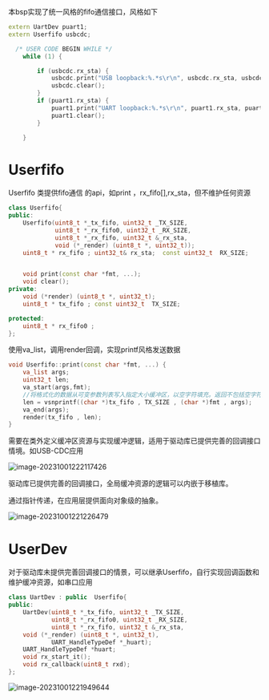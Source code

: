 本bsp实现了统一风格的fifo通信接口，风格如下

~~~cpp
extern UartDev puart1;
extern Userfifo usbcdc;

  /* USER CODE BEGIN WHILE */
    while (1) {

        if (usbcdc.rx_sta) {
            usbcdc.print("USB loopback:%.*s\r\n", usbcdc.rx_sta, usbcdc.rx_fifo);
            usbcdc.clear();
        }
        if (puart1.rx_sta) {
            puart1.print("UART loopback:%.*s\r\n", puart1.rx_sta, puart1.rx_fifo);
            puart1.clear();
        }

    }
~~~

# Userfifo

Userfifo 类提供fifo通信 的api，如print ，rx_fifo[],rx_sta，但不维护任何资源

~~~cpp
class Userfifo{
public:
    Userfifo(uint8_t *_tx_fifo, uint32_t _TX_SIZE,
             uint8_t *_rx_fifo0, uint32_t _RX_SIZE,
             uint8_t *_rx_fifo, uint32_t &_rx_sta,
             void (*_render) (uint8_t *, uint32_t));
    uint8_t * rx_fifo ; uint32_t& rx_sta;  const uint32_t  RX_SIZE;


    void print(const char *fmt, ...);
    void clear();
private:
    void (*render) (uint8_t *, uint32_t);
    uint8_t * tx_fifo ; const uint32_t  TX_SIZE;

protected:
    uint8_t * rx_fifo0 ;
};
~~~

使用va_list，调用render回调，实现printf风格发送数据

~~~cpp
void Userfifo::print(const char *fmt, ...) {
    va_list args;
    uint32_t len;
    va_start(args,fmt);
    //将格式化的数据从可变参数列表写入指定大小缓冲区，以空字符填充。返回不包括空字符的写入字符数。
    len = vsnprintf((char *)tx_fifo , TX_SIZE , (char *)fmt , args);
    va_end(args);
    render(tx_fifo , len);
}
~~~

需要在类外定义缓冲区资源与实现缓冲逻辑，适用于驱动库已提供完善的回调接口情境。如USB-CDC应用

![image-20231001222117426](https://gitee.com/Ea_Chan/chan-imgs/raw/master/imgs/202310012221459.png)

驱动库已提供完善的回调接口，全局缓冲资源的逻辑可以内嵌于移植库。

通过指针传递，在应用层提供面向对象级的抽象。

![image-20231001221226479](https://gitee.com/Ea_Chan/chan-imgs/raw/master/imgs/202310012212532.png)

# UserDev

对于驱动库未提供完善回调接口的情景，可以继承Userfifo，自行实现回调函数和维护缓冲资源，如串口应用

~~~cpp
class UartDev : public  Userfifo{
public:
    UartDev(uint8_t *_tx_fifo, uint32_t _TX_SIZE,
            uint8_t *_rx_fifo0, uint32_t _RX_SIZE,
            uint8_t *_rx_fifo, uint32_t &_rx_sta,
    void (*_render) (uint8_t *, uint32_t),
            UART_HandleTypeDef *_huart);
    UART_HandleTypeDef *huart;
    void rx_start_it();
    void rx_callback(uint8_t rxd);
};
~~~

![image-20231001221949644](https://gitee.com/Ea_Chan/chan-imgs/raw/master/imgs/202310012219680.png)

